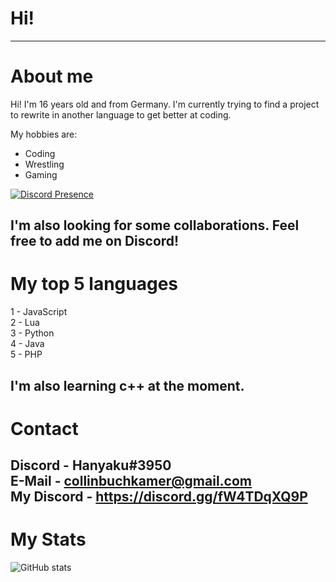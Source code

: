 # Hi!
---
# About me
Hi! I'm 16 years old and from Germany. I'm currently trying to find a project to rewrite in another language to get better at coding.<br />

My hobbies are:
- Coding
- Wrestling
- Gaming

[![Discord Presence](https://lanyard.cnrad.dev/api/219191061199847424
                            )](https://discord.com/users/219191061199847424)

I'm also looking for some collaborations. Feel free to add me on Discord!
---
# My top 5 languages
1 - JavaScript<br />
2 - Lua<br />
3 - Python<br />
4 - Java<br />
5 - PHP

I'm also learning c++ at the moment.
---
# Contact
Discord - Hanyaku#3950<br />
E-Mail - collinbuchkamer@gmail.com<br />
My Discord - https://discord.gg/fW4TDqXQ9P
---
# My Stats
![GitHub stats](https://github-readme-stats.vercel.app/api?username=Hanyaku-Chan&show_icons=true&theme=tokyonight)
